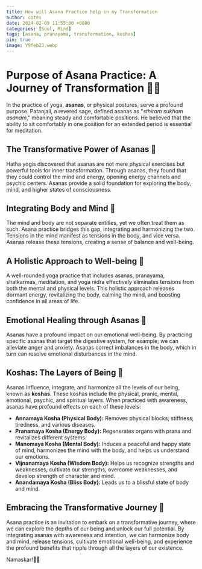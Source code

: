 ```yaml
---
title: How will Asana Practice help in my Transformation
author: cotes
date: 2024-02-09 11:55:00 +0800
categories: [Soul, Mind]
tags: [asana, pranayama, transformation, koshas]
pin: true
image: Y9feb23.webp
---
```


# Purpose of Asana Practice: A Journey of Transformation 🧘‍♂️

In the practice of yoga, **asanas**, or physical postures, serve a profound purpose. Patanjali, a revered sage, defined asanas as "*sthiram sukham asanam*," meaning steady and comfortable positions. He believed that the ability to sit comfortably in one position for an extended period is essential for meditation.

## The Transformative Power of Asanas 🌟

Hatha yogis discovered that asanas are not mere physical exercises but powerful tools for inner transformation. Through asanas, they found that they could control the mind and energy, opening energy channels and psychic centers. Asanas provide a solid foundation for exploring the body, mind, and higher states of consciousness.

## Integrating Body and Mind 🌿

The mind and body are not separate entities, yet we often treat them as such. Asana practice bridges this gap, integrating and harmonizing the two. Tensions in the mind manifest as tensions in the body, and vice versa. Asanas release these tensions, creating a sense of balance and well-being.

## A Holistic Approach to Well-being 🌺

A well-rounded yoga practice that includes asanas, pranayama, shatkarmas, meditation, and yoga nidra effectively eliminates tensions from both the mental and physical levels. This holistic approach releases dormant energy, revitalizing the body, calming the mind, and boosting confidence in all areas of life.

## Emotional Healing through Asanas 💖

Asanas have a profound impact on our emotional well-being. By practicing specific asanas that target the digestive system, for example, we can alleviate anger and anxiety. Asanas correct imbalances in the body, which in turn can resolve emotional disturbances in the mind.

## Koshas: The Layers of Being 🌈

Asanas influence, integrate, and harmonize all the levels of our being, known as **koshas**. These koshas include the physical, pranic, mental, emotional, psychic, and spiritual layers. When practiced with awareness, asanas have profound effects on each of these levels:

- **Annamaya Kosha (Physical Body):** Removes physical blocks, stiffness, tiredness, and various diseases.
- **Pranamaya Kosha (Energy Body):** Regenerates organs with prana and revitalizes different systems.
- **Manomaya Kosha (Mental Body):** Induces a peaceful and happy state of mind, harmonizes the mind with the body, and helps us understand our emotions.
- **Vijnanamaya Kosha (Wisdom Body):** Helps us recognize strengths and weaknesses, cultivate our strengths, overcome weaknesses, and develop strength of character and mind.
- **Anandamaya Kosha (Bliss Body):** Leads us to a blissful state of body and mind.

## Embracing the Transformative Journey 🌟

Asana practice is an invitation to embark on a transformative journey, where we can explore the depths of our being and unlock our full potential. By integrating asanas with awareness and intention, we can harmonize body and mind, release tensions, cultivate emotional well-being, and experience the profound benefits that ripple through all the layers of our existence.

Namaskar!🙏✨